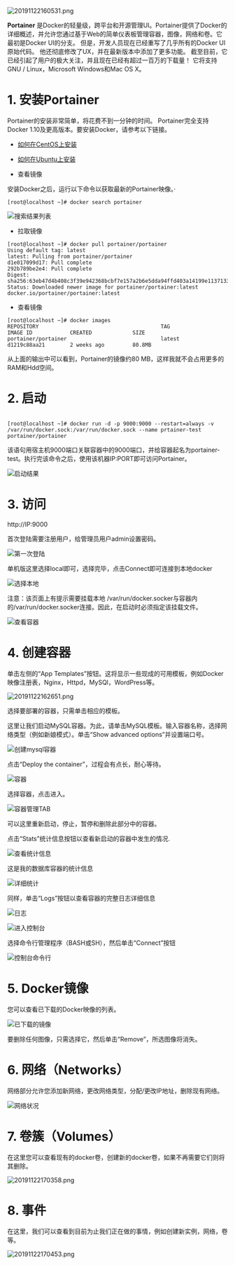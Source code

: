 ![20191122160531.png](https://i.loli.net/2019/11/22/Bp7P48NhZT5FA63.png)

**Portainer** 是Docker的轻量级，跨平台和开源管理UI。Portainer提供了Docker的详细概述，并允许您通过基于Web的简单仪表板管理容器，图像，网络和卷。它最初是Docker UI的分支。 但是，开发人员现在已经重写了几乎所有的Docker UI原始代码。 他还彻底修改了UX，并在最新版本中添加了更多功能。 截至目前，它已经引起了用户的极大关注，并且现在已经有超过一百万的下载量！ 它将支持GNU / Linux，Microsoft Windows和Mac OS X。

# 1. 安装Portainer

Portainer的安装非常简单，将花费不到一分钟的时间。 Portainer完全支持Docker 1.10及更高版本。要安装Docker，请参考以下链接。
- [如何在CentOS上安装](https://www.ostechnix.com/install-docker-centos/)
- [如何在Ubuntu上安装](https://www.ostechnix.com/install-docker-ubuntu/)

- 查看镜像

安装Docker之后，运行以下命令以获取最新的Portainer映像。·
~~~
[root@localhost ~]# docker search portainer
~~~

![搜索结果列表](https://i.loli.net/2019/11/22/Wi12INpc35HODma.png)

- 拉取镜像

~~~
[root@localhost ~]# docker pull portainer/portainer
Using default tag: latest
latest: Pulling from portainer/portainer
d1e017099d17: Pull complete 
292b789be2e4: Pull complete 
Digest: sha256:63eb47d4b408c3f39e942368bcbf7e157a2b6e5dda94ffd403a14199e1137133
Status: Downloaded newer image for portainer/portainer:latest
docker.io/portainer/portainer:latest

~~~

- 查看镜像

~~~
[root@localhost ~]# docker images
REPOSITORY                                       TAG                 IMAGE ID            CREATED             SIZE
portainer/portainer                              latest              d1219c88aa21        2 weeks ago         80.8MB
~~~

从上面的输出中可以看到，Portainer的镜像约80 MB，这样我就不会占用更多的RAM和Hdd空间。

# 2. 启动

~~~

[root@localhost ~]# docker run -d -p 9000:9000 --restart=always -v /var/run/docker.sock:/var/run/docker.sock --name prtainer-test portainer/portainer
~~~

该语句用宿主机9000端口关联容器中的9000端口，并给容器起名为portainer-test。执行完该命令之后，使用该机器IP:PORT即可访问Portainer。

![启动结果](https://i.loli.net/2019/11/22/DgpzNHAUYR3PeFK.png)

# 3. 访问

http://IP:9000

首次登陆需要注册用户，给管理员用户admin设置密码。

![第一次登陆](https://i.loli.net/2019/11/22/kdo9utVTb4Z1n8X.png)

单机版这里选择local即可，选择完毕，点击Connect即可连接到本地docker

![选择本地](https://i.loli.net/2019/11/22/kcRgb2LWPYsqwVB.png)

注意：该页面上有提示需要挂载本地 /var/run/docker.socker与容器内的/var/run/docker.socker连接。因此，在启动时必须指定该挂载文件。

![查看容器](https://i.loli.net/2019/11/22/hcbmHL38xBIeqPj.png)

# 4. 创建容器

单击左侧的“App Templates”按钮。这将显示一些现成的可用模板，例如Docker映像注册表，Nginx，Httpd，MySQl，WordPress等。

![20191122162651.png](https://i.loli.net/2019/11/22/3JTCVe2c4ljsyQt.png)

选择要部署的容器，只需单击相应的模板。

这里让我们启动MySQL容器。为此，请单击MySQL模板。输入容器名称，选择网络类型（例如新娘模式）。单击“Show advanced options”并设置端口号。

![创建mysql容器](https://i.loli.net/2019/11/22/6lNoiR5XZwsjT3Y.png)

点击“Deploy the container”，过程会有点长，耐心等待。

![容器](https://i.loli.net/2019/11/22/Ms8BKJW4GU7hygl.png)

选择容器，点击进入。

![容器管理TAB](https://i.loli.net/2019/11/22/IfVYPdMO5SchwpA.png)

可以这里重新启动，停止，暂停和删除此部分中的容器。

点击“Stats”统计信息按钮以查看新启动的容器中发生的情况.

![查看统计信息](https://i.loli.net/2019/11/22/YnS2pgJhCO13fkF.png)

这是我的数据库容器的统计信息

![详细统计](https://i.loli.net/2019/11/22/6aVx2trPp7XLy8N.png)

同样，单击“Logs”按钮以查看容器的完整日志详细信息

![日志](https://i.loli.net/2019/11/22/qenWawgKATZmDJr.png)

![进入控制台](https://i.loli.net/2019/11/22/JeWoRhaUC7YPiNb.png)

选择命令行管理程序（BASH或SH），然后单击“Connect”按钮

![控制台命令行](https://i.loli.net/2019/11/22/griXyocDtaRYmKv.png)

# 5. Docker镜像

您可以查看已下载的Docker映像的列表。

![已下载的镜像](https://i.loli.net/2019/11/22/4MLr2p6EYX8dJKk.png)

要删除任何图像，只需选择它，然后单击“Remove”，所选图像将消失。

# 6. 网络（Networks）

网络部分允许您添加新网络，更改网络类型，分配/更改IP地址，删除现有网络。

![网络状况](https://i.loli.net/2019/11/22/tSvkmsJRz8MQILX.png)

# 7. 卷簇（Volumes）

在这里您可以查看现有的docker卷，创建新的docker卷，如果不再需要它们则将其删除。

![20191122170358.png](https://i.loli.net/2019/11/22/sHhOpcjgwS34QdK.png)

# 8. 事件

在这里，我们可以查看到目前为止我们正在做的事情，例如创建新实例，网络，卷等。

![20191122170453.png](https://i.loli.net/2019/11/22/ubLNyzhP19kA8Zt.png)